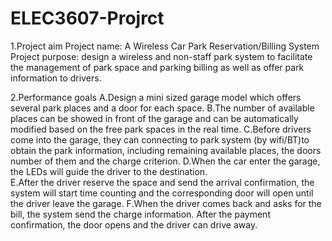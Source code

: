 # ELEC3607-Projrct

1.Project aim
Project name: A Wireless Car Park Reservation/Billing System
Project purpose: design a wireless and non-staff park system to facilitate the management of park space and parking billing as well as offer park information to drivers.

2.Performance goals
A.Design a mini sized garage model which offers several park places and a door for each space.
B.The number of available places can be showed in front of the garage and can be automatically modified based on the free park spaces in the real time.
C.Before drivers come into the garage, they can connecting to park system (by wifi/BT)to obtain the park information, including remaining available places, the doors number of them and the charge criterion. 
D.When the car enter the garage, the LEDs will guide the driver to the destination.  
E.After the driver reserve the space and send the arrival confirmation, the system will start time counting and the corresponding door will open until the driver leave the garage.
F.When the driver comes back and asks for the bill, the system send the charge information. After the payment confirmation, the door opens and the driver can drive away. 
